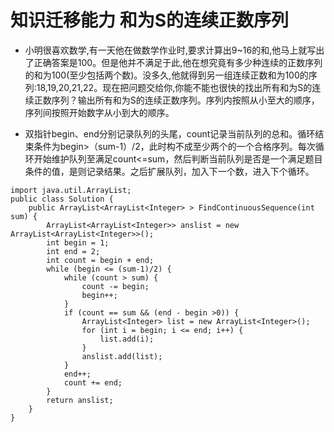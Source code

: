# 知识迁移能力 和为S的连续正数序列

* 小明很喜欢数学,有一天他在做数学作业时,要求计算出9~16的和,他马上就写出了正确答案是100。但是他并不满足于此,他在想究竟有多少种连续的正数序列的和为100(至少包括两个数)。没多久,他就得到另一组连续正数和为100的序列:18,19,20,21,22。现在把问题交给你,你能不能也很快的找出所有和为S的连续正数序列？输出所有和为S的连续正数序列。序列内按照从小至大的顺序，序列间按照开始数字从小到大的顺序。

* 双指针begin、end分别记录队列的头尾，count记录当前队列的总和。循环结束条件为begin>（sum-1）/2，此时构不成至少两个的一个合格序列。每次循环开始维护队列至满足count<=sum，然后判断当前队列是否是一个满足题目条件的值，是则记录结果。之后扩展队列，加入下一个数，进入下个循环。

```
import java.util.ArrayList;
public class Solution {
    public ArrayList<ArrayList<Integer> > FindContinuousSequence(int sum) {
        ArrayList<ArrayList<Integer>> anslist = new ArrayList<ArrayList<Integer>>();
        int begin = 1;
        int end = 2;
        int count = begin + end;
        while (begin <= (sum-1)/2) {
            while (count > sum) {
                count -= begin;
                begin++;
            }
            if (count == sum && (end - begin >0)) {
                ArrayList<Integer> list = new ArrayList<Integer>();
                for (int i = begin; i <= end; i++) {
                    list.add(i);
                }
                anslist.add(list);
            }
            end++;
            count += end;
        }
        return anslist;
    }
}
```